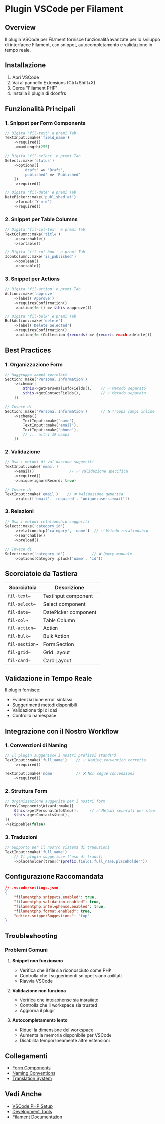 # Plugin VSCode per Filament

## Overview

Il plugin VSCode per Filament fornisce funzionalità avanzate per lo sviluppo di interfacce Filament, con snippet, autocompletamento e validazione in tempo reale.

## Installazione

1. Apri VSCode
2. Vai al pannello Extensions (Ctrl+Shift+X)
3. Cerca "Filament PHP"
4. Installa il plugin di doonfrs

## Funzionalità Principali

### 1. Snippet per Form Components
```php
// Digita 'fil-text' e premi Tab
TextInput::make('field_name')
    ->required()
    ->maxLength(255)

// Digita 'fil-select' e premi Tab
Select::make('status')
    ->options([
        'draft' => 'Draft',
        'published' => 'Published'
    ])
    ->required()

// Digita 'fil-date' e premi Tab
DatePicker::make('published_at')
    ->format('Y-m-d')
    ->required()
```

### 2. Snippet per Table Columns
```php
// Digita 'fil-col-text' e premi Tab
TextColumn::make('title')
    ->searchable()
    ->sortable()

// Digita 'fil-col-bool' e premi Tab
IconColumn::make('is_published')
    ->boolean()
    ->sortable()
```

### 3. Snippet per Actions
```php
// Digita 'fil-action' e premi Tab
Action::make('approve')
    ->label('Approve')
    ->requiresConfirmation()
    ->action(fn () => $this->approve())

// Digita 'fil-bulk' e premi Tab
BulkAction::make('delete')
    ->label('Delete Selected')
    ->requiresConfirmation()
    ->action(fn (Collection $records) => $records->each->delete())
```

## Best Practices

### 1. Organizzazione Form
```php
// Raggruppa campi correlati
Section::make('Personal Information')
    ->schema([
        $this->getPersonalInfoFields(),    // ✅ Metodo separato
        $this->getContactFields(),         // ✅ Metodo separato
    ])

// Invece di
Section::make('Personal Information')      // ❌ Troppi campi inline
    ->schema([
        TextInput::make('name'),
        TextInput::make('email'),
        TextInput::make('phone'),
        // ... altri 10 campi
    ])
```

### 2. Validazione
```php
// Usa i metodi di validazione suggeriti
TextInput::make('email')
    ->email()                // ✅ Validazione specifica
    ->required()
    ->unique(ignoreRecord: true)

// Invece di
TextInput::make('email')    // ❌ Validazione generica
    ->rules(['email', 'required', 'unique:users,email'])
```

### 3. Relazioni
```php
// Usa i metodi relationship suggeriti
Select::make('category_id')
    ->relationship('category', 'name')  // ✅ Metodo relationship
    ->searchable()
    ->preload()

// Invece di
Select::make('category_id')            // ❌ Query manuale
    ->options(Category::pluck('name', 'id'))
```

## Scorciatoie da Tastiera

| Scorciatoia | Descrizione |
|-------------|-------------|
| `fil-text→` | TextInput component |
| `fil-select→` | Select component |
| `fil-date→` | DatePicker component |
| `fil-col→` | Table Column |
| `fil-action→` | Action |
| `fil-bulk→` | Bulk Action |
| `fil-section→` | Form Section |
| `fil-grid→` | Grid Layout |
| `fil-card→` | Card Layout |

## Validazione in Tempo Reale

Il plugin fornisce:
- Evidenziazione errori sintassi
- Suggerimenti metodi disponibili
- Validazione tipi di dati
- Controllo namespace

## Integrazione con il Nostro Workflow

### 1. Convenzioni di Naming
```php
// Il plugin suggerisce i nostri prefissi standard
TextInput::make('full_name')    // ✅ Naming convention corretta
    ->required()

TextInput::make('nome')         // ❌ Non segue convenzioni
    ->required()
```

### 2. Struttura Form
```php
// Organizzazione suggerita per i nostri form
Forms\Components\Wizard::make([
    $this->getPersonalInfoStep(),     // ✅ Metodi separati per step
    $this->getContactsStep(),
])
->skippable(false)
```

### 3. Traduzioni
```php
// Supporto per il nostro sistema di traduzioni
TextInput::make('full_name')
    // Il plugin suggerisce l'uso di trans()
    ->placeholder(trans("$prefix.fields.full_name.placeholder"))
```

## Configurazione Raccomandata

```json
// .vscode/settings.json
{
    "filamentphp.snippets.enabled": true,
    "filamentphp.validation.enabled": true,
    "filamentphp.intelephense.enabled": true,
    "filamentphp.format.enabled": true,
    "editor.snippetSuggestions": "top"
}
```

## Troubleshooting

### Problemi Comuni

1. **Snippet non funzionano**
   - Verifica che il file sia riconosciuto come PHP
   - Controlla che i suggerimenti snippet siano abilitati
   - Riavvia VSCode

2. **Validazione non funziona**
   - Verifica che intelephense sia installato
   - Controlla che il workspace sia trusted
   - Aggiorna il plugin

3. **Autocompletamento lento**
   - Riduci la dimensione del workspace
   - Aumenta la memoria disponibile per VSCode
   - Disabilita temporaneamente altre estensioni

## Collegamenti
- [Form Components](form-components.md)
- [Naming Conventions](naming-conventions.md)
- [Translation System](../../Lang/docs/translation-system.md)

## Vedi Anche
- [VSCode PHP Setup](vscode-php-setup.md)
- [Development Tools](development-tools.md)
- [Filament Documentation](https://filamentphp.com/docs) 